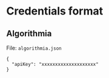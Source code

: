 # Credentials format

## Algorithmia

File: `algorithmia.json`
```
{
  "apiKey": "xxxxxxxxxxxxxxxxxxxx"
}
```